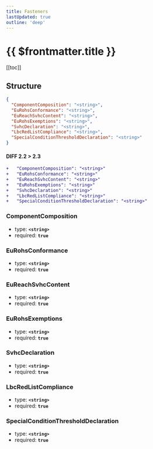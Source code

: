 ```yaml
---
title: Fasteners
lastUpdated: true
outline: 'deep'
---
```


# {{ $frontmatter.title }}

[[toc]]

## Structure

```json
{
  "ComponentComposition": "<string>",
  "EuRohsConformance": "<string>",
  "EuReachSvhcContent": "<string>",
  "EuRohsExemptions": "<string>",
  "SvhcDeclaration": "<string>",
  "LbcRedListCompliance": "<string>",
  "SpecialConditionThresholdDeclaration": "<string>"
}
```

#### DIFF 2.2 > 2.3

```diff
+   "ComponentComposition": "<string>"
+   "EuRohsConformance": "<string>"
+   "EuReachSvhcContent": "<string>"
+   "EuRohsExemptions": "<string>"
+   "SvhcDeclaration": "<string>"
+   "LbcRedListCompliance": "<string>"
+   "SpecialConditionThresholdDeclaration": "<string>"
```

### ComponentComposition

- type: **`<string>`**
- required: **`true`**

### EuRohsConformance

- type: **`<string>`**
- required: **`true`**

### EuReachSvhcContent

- type: **`<string>`**
- required: **`true`**

### EuRohsExemptions

- type: **`<string>`**
- required: **`true`**

### SvhcDeclaration

- type: **`<string>`**
- required: **`true`**

### LbcRedListCompliance

- type: **`<string>`**
- required: **`true`**

### SpecialConditionThresholdDeclaration

- type: **`<string>`**
- required: **`true`**
